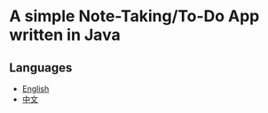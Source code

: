 # A simple Note-Taking/To-Do App written in Java

## Languages

- [English](docs/en/README.md)
- [中文](docs/zh/README.md)
